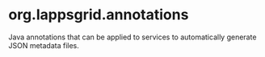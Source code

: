 org.lappsgrid.annotations
=========================

Java annotations that can be applied to services to automatically generate JSON metadata files.
